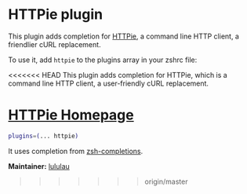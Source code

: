 # HTTPie plugin

This plugin adds completion for [HTTPie](https://httpie.org), a command line HTTP
client, a friendlier cURL replacement.

To use it, add `httpie` to the plugins array in your zshrc file:

<<<<<<< HEAD
This plugin adds completion for HTTPie, which is a command line HTTP client, a user-friendly cURL replacement. 

[HTTPie Homepage](http://httpie.org)
=======
```zsh
plugins=(... httpie)
```

It uses completion from [zsh-completions](https://github.com/zsh-users/zsh-completions).


**Maintainer:** [lululau](https://github.com/lululau)
>>>>>>> origin/master
